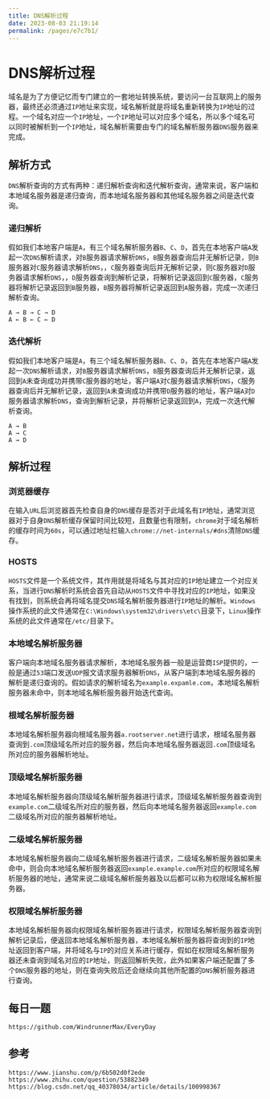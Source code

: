 ```yaml
---
title: DNS解析过程
date: 2023-08-03 21:19:14
permalink: /pages/e7c7b1/
---
```

# DNS解析过程
域名是为了方便记忆而专门建立的一套地址转换系统，要访问一台互联网上的服务器，最终还必须通过`IP`地址来实现，域名解析就是将域名重新转换为`IP`地址的过程。一个域名对应一个`IP`地址，一个`IP`地址可以对应多个域名，所以多个域名可以同时被解析到一个`IP`地址，域名解析需要由专门的域名解析服务器`DNS`服务器来完成。

## 解析方式
`DNS`解析查询的方式有两种：递归解析查询和迭代解析查询，通常来说，客户端和本地域名服务器是递归查询，而本地域名服务器和其他域名服务器之间是迭代查询。

### 递归解析
假如我们本地客户端是`A`，有三个域名解析服务器`B`、`C`、`D`，首先在本地客户端`A`发起一次`DNS`解析请求，对`B`服务器请求解析`DNS`，`B`服务器查询后并无解析记录，则`B`服务器对`C`服务器请求解析`DNS`，，`C`服务器查询后并无解析记录，则`C`服务器对`D`服务器请求解析`DNS`，，`D`服务器查询到解析记录，将解析记录返回到`C`服务器，`C`服务器将解析记录返回到`B`服务器，`B`服务器将解析记录返回到`A`服务器，完成一次递归解析查询。

```
A → B → C → D
A ← B ← C ← D
```


### 迭代解析
假如我们本地客户端是`A`，有三个域名解析服务器`B`、`C`、`D`，首先在本地客户端`A`发起一次`DNS`解析请求，对`B`服务器请求解析`DNS`，`B`服务器查询后并无解析记录，返回到`A`未查询成功并携带`C`服务器的地址，客户端`A`对`C`服务器请求解析`DNS`，`C`服务器查询后并无解析记录，返回到`A`未查询成功并携带`D`服务器的地址，客户端`A`对`D`服务器请求解析`DNS`，查询到解析记录，并将解析记录返回到`A`，完成一次迭代解析查询。

```
A → B
A → C
A → D
```

## 解析过程

### 浏览器缓存
在输入`URL`后浏览器首先检查自身的`DNS`缓存是否对于此域名有`IP`地址，通常浏览器对于自身`DNS`解析缓存保留时间比较短，且数量也有限制，`chrome`对于域名解析的缓存时间为`60s`，可以通过地址栏输`入chrome://net-internals/#dns`清除`DNS`缓存。

### HOSTS
`HOSTS`文件是一个系统文件，其作用就是将域名与其对应的`IP`地址建立一个对应关系，当进行`DNS`解析时系统会首先自动从`HOSTS`文件中寻找对应的`IP`地址，如果没有找到，则系统会再将域名提交`DNS`域名解析服务器进行`IP`地址的解析。`Windows`操作系统的此文件通常在`C:\Windows\system32\drivers\etc\`目录下，`Linux`操作系统的此文件通常在`/etc/`目录下。

### 本地域名解析服务器
客户端向本地域名服务器请求解析，本地域名服务器一般是运营商`ISP`提供的，一般是通过`53`端口发送`UDP`报文请求服务器解析`DNS`，从客户端到本地域名服务器的解析是递归查询的。假如请求的解析域名为`example.expamle.com`，本地域名解析服务器未命中，则本地域名解析服务器开始迭代查询。

### 根域名解析服务器
本地域名解析服务器向根域名服务器`a.rootserver.net`进行请求，根域名服务器查询到`.com`顶级域名所对应的服务器，然后向本地域名服务器返回`.com`顶级域名所对应的服务器解析地址。

### 顶级域名解析服务器
本地域名解析服务器向顶级域名解析服务器进行请求，顶级域名解析服务器查询到`example.com`二级域名所对应的服务器，然后向本地域名服务器返回`example.com`二级域名所对应的服务器解析地址。

### 二级域名解析服务器
本地域名解析服务器向二级域名解析服务器进行请求，二级域名解析服务器如果未命中，则会向本地域名解析服务器返回`example.example.com`所对应的权限域名解析服务器的地址，通常来说二级域名解析服务器及以后都可以称为权限域名解析服务器。

### 权限域名解析服务器
本地域名解析服务器向权限域名解析服务器进行请求，权限域名解析服务器查询到解析记录后，便返回本地域名解析服务器，本地域名解析服务器将查询到的`IP`地址返回到客户端，并将域名与`IP`的对应关系进行缓存，假如在权限域名解析服务器还未查询到域名对应的`IP`地址，则返回解析失败，此外如果客户端还配置了多个`DNS`服务器的地址，则在查询失败后还会继续向其他所配置的`DNS`解析服务器进行查询。


## 每日一题

```
https://github.com/WindrunnerMax/EveryDay
```

## 参考

```
https://www.jianshu.com/p/6b502d0f2ede
https://www.zhihu.com/question/53882349
https://blog.csdn.net/qq_40378034/article/details/100998367
```
